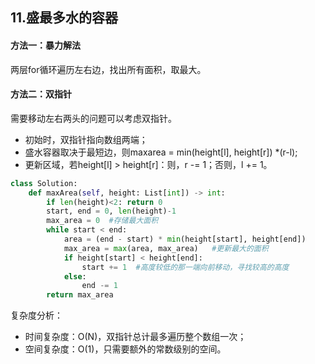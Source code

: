 ## 11.盛最多水的容器



#### 方法一：暴力解法

两层for循环遍历左右边，找出所有面积，取最大。



#### 方法二：双指针

需要移动左右两头的问题可以考虑双指针。

- 初始时，双指针指向数组两端；
- 盛水容器取决于最短边，则maxarea = min(height[l], height[r]) *(r-l);
- 更新区域，若height[l] > height[r]：则，r -= 1；否则，l += 1。

```python
class Solution:
    def maxArea(self, height: List[int]) -> int:
        if len(height)<2: return 0
        start, end = 0, len(height)-1
        max_area = 0  #存储最大面积
        while start < end:
            area = (end - start) * min(height[start], height[end])
            max_area = max(area, max_area)   #更新最大的面积
            if height[start] < height[end]:
                start += 1  #高度较低的那一端向前移动，寻找较高的高度
            else:
                end -= 1
        return max_area
```

复杂度分析：

- 时间复杂度：O(N)，双指针总计最多遍历整个数组一次；
- 空间复杂度：O(1)，只需要额外的常数级别的空间。



